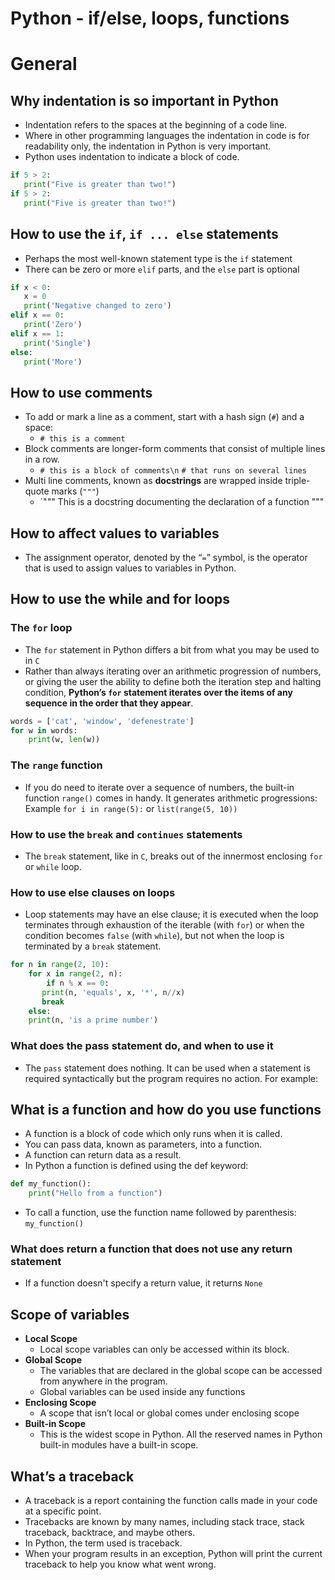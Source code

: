 # Python - if/else, loops, functions

# General

## Why indentation is so important in Python

- Indentation refers to the spaces at the beginning of a code line.
- Where in other programming languages the indentation in code is for readability only, the indentation in Python is very important.
- Python uses indentation to indicate a block of code.

```Python
if 5 > 2:
   print("Five is greater than two!") 
if 5 > 2:
   print("Five is greater than two!")
```

## How to use the `if`, `if ... else` statements

- Perhaps the most well-known statement type is the `if` statement
- There can be zero or more `elif` parts, and the `else` part is optional

```Python
if x < 0:
   x = 0
   print('Negative changed to zero')
elif x == 0:
   print('Zero')
elif x == 1:
   print('Single')
else:
   print('More')
```

## How to use comments

- To add or mark a line as a comment, start with a hash sign (`#`) and a space:
  - `# this is a comment`
- Block comments are longer-form comments that consist of multiple lines in a row.
  - `# this is a block of comments\n`
  `# that runs on several lines`
- Multi line comments, known as **docstrings** are wrapped inside triple-quote marks (`"""`)
  - `""" This is a docstring documenting the declaration of a function """

## How to affect values to variables

- The assignment operator, denoted by the “`=`” symbol, is the operator that is used to assign values to variables in Python.

## How to use the while and for loops

### The `for` loop

- The `for` statement in Python differs a bit from what you may be used to in `C`
-  Rather than always iterating over an arithmetic progression of numbers, or giving the user the ability to define both the iteration step and halting condition, **Python’s `for` statement iterates over the items of any sequence
in the order that they appear**. 
```Python
words = ['cat', 'window', 'defenestrate']
for w in words:
    print(w, len(w))
``` 

### The `range` function

- If you do need to iterate over a sequence of numbers, the built-in function `range()` comes in handy. It generates arithmetic progressions: Example `for i in range(5):` or `list(range(5, 10))`

### How to use the `break` and `continues` statements

- The `break` statement, like in `C`, breaks out of the innermost enclosing `for` or `while` loop.

### How to use else clauses on loops

- Loop statements may have an else clause; it is executed when the loop terminates through exhaustion of the iterable (with `for`) or when the condition becomes `false` (with `while`), but not when the loop is terminated by a `break` statement.

```Python
for n in range(2, 10):
    for x in range(2, n):
    	if n % x == 0:
	   print(n, 'equals', x, '*', n//x)
	   break
    else:
	print(n, 'is a prime number')	    
```

### What does the pass statement do, and when to use it

- The `pass` statement does nothing. It can be used when a statement is required syntactically but the program requires no action. For example:

## What is a function and how do you use functions

- A function is a block of code which only runs when it is called.
- You can pass data, known as parameters, into a function.
- A function can return data as a result.
- In Python a function is defined using the def keyword:

```Python
def my_function():
    print("Hello from a function")
```

- To call a function, use the function name followed by parenthesis: `my_function()`

### What does return a function that does not use any return statement

- If a function doesn't specify a return value, it returns `None`

## Scope of variables

- **Local Scope**
  - Local scope variables can only be accessed within its block.
- **Global Scope**
  - The variables that are declared in the global scope can be accessed from anywhere in the program. 
  - Global variables can be used inside any functions
- **Enclosing Scope**
  - A scope that isn’t local or global comes under enclosing scope
- **Built-in Scope**
  - This is the widest scope in Python. All the reserved names in Python built-in modules have a built-in scope.

## What’s a traceback

- A traceback is a report containing the function calls made in your code at a specific point. 
- Tracebacks are known by many names, including stack trace, stack traceback, backtrace, and maybe others. 
- In Python, the term used is traceback.
- When your program results in an exception, Python will print the current traceback to help you know what went wrong.
